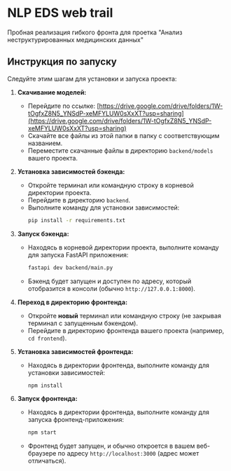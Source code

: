 # NLP EDS web trail

Пробная реализация гибкого фронта для проетка "Анализ неструктурированных медицинских данных"

## Инструкция по запуску

Следуйте этим шагам для установки и запуска проекта:

1.  **Скачивание моделей:**
    * Перейдите по ссылке: [https://drive.google.com/drive/folders/1W-tOgfxZ8N5_YNSdP-xeMFYLUW0sXxXT?usp=sharing](https://drive.google.com/drive/folders/1W-tOgfxZ8N5_YNSdP-xeMFYLUW0sXxXT?usp=sharing)
    * Скачайте все файлы из этой папки в папку с соответствующим названием.
    * Переместите скачанные файлы в директорию `backend/models` вашего проекта.

2.  **Установка зависимостей бэкенда:**
    * Откройте терминал или командную строку в корневой директории проекта.
    * Перейдите в директорию `backend`.
    * Выполните команду для установки зависимостей:
        ```bash
        pip install -r requirements.txt
        ```

3.  **Запуск бэкенда:**
    * Находясь в корневой директории проекта, выполните команду для запуска FastAPI приложения:
        ```bash
        fastapi dev backend/main.py
        ```
    * Бэкенд будет запущен и доступен по адресу, который отобразится в консоли (обычно `http://127.0.0.1:8000`).

4.  **Переход в директорию фронтенда:**
    * Откройте **новый** терминал или командную строку (не закрывая терминал с запущенным бэкендом).
    * Перейдите в директорию фронтенда вашего проекта (например, `cd frontend`).

5.  **Установка зависимостей фронтенда:**
    * Находясь в директории фронтенда, выполните команду для установки зависимостей:
        ```bash
        npm install
        ```

6.  **Запуск фронтенда:**
    * Находясь в директории фронтенда, выполните команду для запуска фронтенд-приложения:
        ```bash
        npm start
        ```
    * Фронтенд будет запущен, и обычно откроется в вашем веб-браузере по адресу `http://localhost:3000` (адрес может отличаться).

